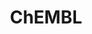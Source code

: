 ---
bigquery: https://console.cloud.google.com/bigquery?p=patents-public-data&d=ebi_chembl&page=dataset
citation: '"The ChEMBL database in 2017." Anna Gaulton, Anne Hersey, Michał Nowotka,
  A Patrícia Bento, Jon Chambers, David Mendez, Prudence Mutowo, Francis Atkinson,
  Louisa J Bellis, Elena Cibrián-Uhalte, Mark Davies, Nathan Dedman, Anneli Karlsson,
  María Paula Magariños, John P Overington, George Papadatos, Ines Smit, Andrew R
  Leach Nucleic acids Research (2017) 45 (Database Issue), D945-D954'
contributors: European Bioinformatics Institute
cost: None
description: ChEMBL Data is a manually curated database of small molecules used in
  drug discovery, including information about existing patented drugs.
documentation: 'schema: https://www.ebi.ac.uk/chembl/db_schema


  '
last_edit: 04/12/2022, 19:19:57
location: https://console.cloud.google.com/marketplace/product/google_patents_public_datasets/chembl
maintained_by: EMBL-EBI, an outstation of European Molecular Biology Laboratory
related_publications: '

  ChEMBL: towards direct deposition of bioassay data.


  Mendez D, Gaulton A, Bento AP, Chambers J, De Veij M, Félix E, Magariños MP, Mosquera
  JF, Mutowo P, Nowotka M, Gordillo-Marañón M, Hunter F, Junco L, Mugumbate G, Rodriguez-Lopez
  M, Atkinson F, Bosc N, Radoux CJ, Segura-Cabrera A, Hersey A, Leach AR.


  — Nucleic Acids Res. 2019; 47(D1):D930-D940. doi: 10.1093/nar/gky1075

  '
schema_fields:
- targrel_id
- cx_logd
- topical
- company
- doi
- res_stem_id
- version
- organism
- log_id
- type
- drug_product_flag
- source_domain_id
- cell_source_tissue
- num_ro5_violations
- direct_interaction
- chembl_id
- assay_source
- l4
- set_name
- num_alerts
- ref_type
- src_assay_id
- ddd_comment
- text_value
- rgid
- publication_number
- molsyn_id
- patent_id
- entity_id
- job_id
- status
- ddd_admr
- qed_weighted
- last_active
- smid
- confidence_score
- submission_date
- warning_class
- published_value
- mc_target_accession
- activity_id
- result_flag
- label
- assay_tissue
- updated_by
- who_name
- delist_flag
- class_level
- structure_type
- normal_range_min
- record_id
- cellosaurus_id
- name
- mecref_id
- curated_by
- irac_code
- compsyn_id
- parent_type
- efo_term
- prediction_method
- data_validity_comment
- domain_id
- confidence
- ref_id
- availability_type
- approval_date
- mc_target_name
- biocomp_id
- assay_category
- tid_fixed
- issue
- mc_tax_id
- level2_description
- mol_atc_id
- selectivity_comment
- mol_frac_id
- smarts
- acd_logd
- as_id
- cx_most_apka
- ap_id
- priority
- ddd_id
- therapeutic_flag
- withdrawn_year
- level5
- comp_class_id
- psa
- acd_most_apka
- idx
- site_name
- bao_endpoint
- relationship_type
- protclasssyn_id
- src_description
- aidx
- level2
- disease_efficacy
- standard_flag
- parenteral
- normal_range_max
- assay_test_type
- warning_description
- first_page
- bei
- prod_pat_id
- compound_key
- targcomp_id
- annotation
- helm_notation
- mesh_heading
- upper_value
- max_phase
- activity_count
- first_approval
- target_mapping
- pathway_id
- hbd
- standard_inchi_key
- relationship_desc
- related_tid
- molregno
- standard_relation
- assay_tax_id
- units
- standard_units
- cidx
- last_page
- ad_type
- parameter_type
- level1
- standard_text_value
- usan_stem_definition
- chirality
- enzyme_name
- doc_type
- ddd_units
- published_relation
- creation_date
- sequence
- drugind_id
- tissue_id
- synonyms
- cx_most_bpka
- aromatic_rings
- activity_comment
- hrac_class_id
- warning_country
- protein_class_synonym
- parent_id
- cell_name
- action_type
- first_in_class
- stat
- full_molformula
- alert_set_id
- max_phase_for_ind
- warning_type
- usan_substem
- le
- heavy_atoms
- bao_format
- potential_duplicate
- tbl
- alert_id
- cell_ontology_id
- hbd_lipinski
- efo_id
- component_type
- mec_id
- co_stem_id
- pathway_key
- warning_year
- curation_comment
- cl_lincs_id
- mechanism_of_action
- downgraded
- molfile
- subgroup
- pref_name
- protein_class_id
- domain_description
- molecular_species
- bto_id
- target_type
- std_act_id
- db_source
- hrac_code
- enzyme_tid
- mol_irac_id
- description
- trade_name
- active_molregno
- frac_code
- predbind_id
- doc_id
- irac_class_id
- indication_class
- assay_class_id
- drug_substance_flag
- met_id
- caloha_id
- orig_description
- dosage_form
- l5
- assay_desc
- level3_description
- clo_id
- polymer_flag
- relation
- patent_no
- mw_monoisotopic
- abstract
- acd_most_bpka
- hba
- mc_organism
- who_extra
- tax_id
- syn_type
- value
- src_id
- route
- warnref_id
- compd_id
- cx_logp
- formulation_id
- component_id
- prodrug
- mutation
- comp_go_id
- country
- ddd_value
- full_mwt
- product_id
- cell_description
- previous_company
- l7
- frac_class_id
- cell_source_tax_id
- level4
- cpd_str_alert_id
- assay_type
- chebi_par_id
- src_compound_id
- isoform
- mesh_id
- published_type
- ro3_pass
- usan_year
- met_comment
- acd_logp
- class_type
- level4_description
- rtb
- metabolite_record_id
- journal
- target_desc
- parent_molregno
- withdrawn_country
- drug_record_id
- year
- cell_source_organism
- pchembl_value
- domain_name
- level1_description
- l1
- cell_id
- mol_hrac_id
- uo_units
- sei
- parameter_value
- standard_value
- level3
- dosed_ingredient
- oral
- applicant_full_name
- pubmed_id
- inorganic_flag
- updated_on
- relationship
- ass_cls_map_id
- definition
- tid
- assay_organism
- title
- domain_type
- patent_expire_date
- l3
- assay_cell_type
- end_position
- short_name
- go_id
- binding_site_comment
- strength
- qudt_units
- standard_inchi
- ref_url
- ridx
- stem_class
- mw_freebase
- protein_class_desc
- homologue
- l2
- ingredient
- path
- parent_go_id
- l6
- source
- molecule_type
- sequence_md5sum
- active_ingredient
- component_synonym
- src_short_name
- l8
- variant_id
- mc_target_type
- research_stem
- accession
- withdrawn_reason
- start_position
- toid
- usan_stem
- entity_type
- bao_id
- standard_upper_value
- site_id
- uberon_id
- comments
- assay_subcellular_fraction
- stem
- withdrawn_flag
- molecular_mechanism
- usan_stem_id
- hba_lipinski
- metref_id
- withdrawn_class
- sitecomp_id
- aspect
- species_group_flag
- warning_id
- volume
- num_lipinski_ro5_violations
- mechanism_comment
- atc_code
- major_class
- nda_type
- black_box_warning
- standard_type
- patent_use_code
- published_units
- indref_id
- authors
- lle
- assay_strain
- innovator_company
- natural_product
- compound_name
- oc_id
- alert_name
- assay_id
- substrate_record_id
- actsm_id
- site_residues
- db_version
- met_conversion
- alogp
- canonical_smiles
- assay_param_id
shortname: chembl
tags:
- biotechnology
- health
- chemical
- bioinformatics
- medical
terms_of_use: CC BY-SA 3.0
title: ChEMBL
uuid: e232a192-965c-4ec9-904c-155b6dfe56c5
---